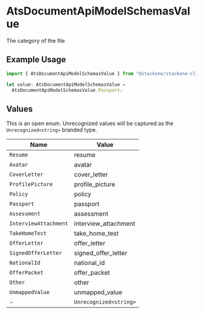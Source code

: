 # AtsDocumentApiModelSchemasValue

The category of the file

## Example Usage

```typescript
import { AtsDocumentApiModelSchemasValue } from "@stackone/stackone-client-ts/sdk/models/shared";

let value: AtsDocumentApiModelSchemasValue =
  AtsDocumentApiModelSchemasValue.Passport;
```

## Values

This is an open enum. Unrecognized values will be captured as the `Unrecognized<string>` branded type.

| Name                   | Value                  |
| ---------------------- | ---------------------- |
| `Resume`               | resume                 |
| `Avatar`               | avatar                 |
| `CoverLetter`          | cover_letter           |
| `ProfilePicture`       | profile_picture        |
| `Policy`               | policy                 |
| `Passport`             | passport               |
| `Assessment`           | assessment             |
| `InterviewAttachment`  | interview_attachment   |
| `TakeHomeTest`         | take_home_test         |
| `OfferLetter`          | offer_letter           |
| `SignedOfferLetter`    | signed_offer_letter    |
| `NationalId`           | national_id            |
| `OfferPacket`          | offer_packet           |
| `Other`                | other                  |
| `UnmappedValue`        | unmapped_value         |
| -                      | `Unrecognized<string>` |